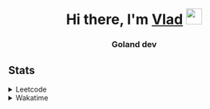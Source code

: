 <h1 align="center">Hi there, I'm <a href="https://t.me/N0gameNol1fee" target="_blank">Vlad</a> 
<img src="https://github.com/blackcater/blackcater/raw/main/images/Hi.gif" height="32"/></h1>
<h3 align="center">Goland dev</h3>

<h2>Stats</h2>
<details><summary>Leetcode</summary>

[![Nol1fe LeetCode stats](https://leetcode-stats-six.vercel.app/api?username=Nol1feee&theme=dark)](https://leetcode.com/Nol1feee/)
</details>

<details><summary>Wakatime</summary>
<!--START_SECTION:waka-->
📊 **This Week I Spent My Time On** 

```text
💬 Programming Languages: 
Go                       58 mins             ████████████████████████░   96.80 % 
HTTP Request             0 secs              ░░░░░░░░░░░░░░░░░░░░░░░░░   01.29 % 
INI                      0 secs              ░░░░░░░░░░░░░░░░░░░░░░░░░   01.10 % 
Bash                     0 secs              ░░░░░░░░░░░░░░░░░░░░░░░░░   00.74 % 
Makefile                 0 secs              ░░░░░░░░░░░░░░░░░░░░░░░░░   00.07 % 

🐱‍💻 Projects: 
CLI-chat                 41 mins             █████████████████░░░░░░░░   68.11 % 
test                     18 mins             ████████░░░░░░░░░░░░░░░░░   30.05 % 
Unknown Project          1 min               ░░░░░░░░░░░░░░░░░░░░░░░░░   01.84 % 

💻 Operating System: 
Mac                      1 hr                █████████████████████████   100.00 % 
```


 Last Updated on 24/11/2023 21:14:12 UTC
<!--END_SECTION:waka-->
</details>
